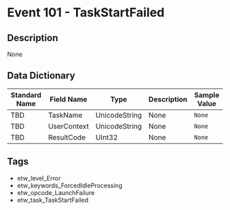 # Event 101 - TaskStartFailed

## Description
None

## Data Dictionary
|Standard Name|Field Name|Type|Description|Sample Value|
|---|---|---|---|---|
|TBD|TaskName|UnicodeString|None|`None`|
|TBD|UserContext|UnicodeString|None|`None`|
|TBD|ResultCode|UInt32|None|`None`|

## Tags
* etw_level_Error
* etw_keywords_ForcedIdleProcessing
* etw_opcode_LaunchFailure
* etw_task_TaskStartFailed